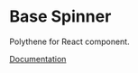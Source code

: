 # Base Spinner

Polythene for React component.

[Documentation](https://github.com/ArthurClemens/polythene/tree/master/docs/components/mithril/spinner.md)
